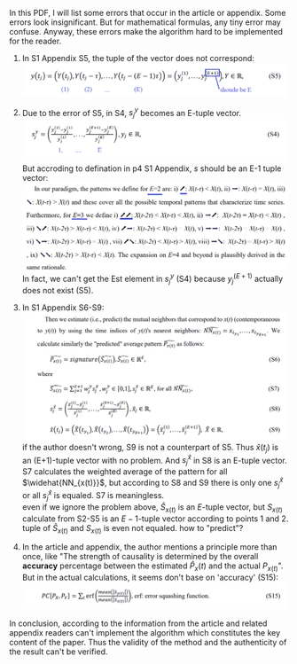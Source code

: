 In this PDF, I will list some errors that occur in the article or appendix. Some errors look insignificant. But for mathematical formulas, any tiny error may confuse. Anyway, these errors make the algorithm hard to be implemented for the reader.

1. In S1 Appendix S5, the tuple of the vector does not correspond:  
    ![q1](q1.png)

2. Due to the error of S5, in S4, $s_j^y$ becomes an E-tuple vector.  
    ![q2](q2.png)  
    But accroding to defination in p4 S1 Appendix, $s$ should be an E-1 tuple vector:
    ![q2-2](q2-2.png)  
    In fact, we can't get the Est element in $s_j^y$ (S4) because $y_j^{(E+1)}$ actually does not exist (S5).  
3. In S1 Appendix S6-S9:
    ![q3](q3.png)
    if the author doesn't wrong, S9 is not a counterpart of S5. Thus $\hat x(t_j)$ is an (E+1)-tuple vector with no problem. And $s_j^{\hat x}$ in S8 is an E-tuple vector. S7 calculates the weighted average of the pattern for all $\widehat{NN_{x(t)}}$, but according to S8 and S9 there is only one $s_j^{\hat x}$ or all $s_j^{\hat x}$ is equaled. S7 is meaningless.  
    even if we ignore the problem above, $\hat S_{x(t)}$ is an $E$-tuple vector, but $S_{x(t)}$ calculate from S2-S5 is an $E-1$-tuple vector according to points 1 and 2. tuple of $\hat S_{x(t)}$ and $S_{x(t)}$ is even not equaled. how to "predict"?  

4. In the article and appendix, the author mentions a principle more than once, like "The strength of causality is determined by the overall **accuracy** percentage between the estimated $\hat P_x(t)$ and the actual $P_{x(t)}$". But in the actual calculations, it seems don't base on 'accuracy' (S15):  
    ![q4](q4.png)  

In conclusion, according to the information from the article and related appendix readers can't implement the algorithm which constitutes the key content of the paper. Thus the validity of the method and the authenticity of the result can't be verified.

<script>
    MathJax = {
    tex: {
        inlineMath: [['$', '$'], ['\\(', '\\)']]
    }
    };
</script>
<script id="MathJax-script" async
  src="https://cdn.jsdelivr.net/npm/mathjax@3/es5/tex-chtml.js">
</script>
